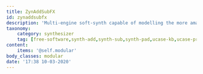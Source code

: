 ```yaml
---
title: ZynAddSubFX
id: zynaddsubfx
description: 'Multi-engine soft-synth capable of modelling the more amazing sounds'
taxonomy:
    category: synthesizer
    tag: [free-software,synth-add,synth-sub,synth-pad,ucase-kb,ucase-pr]
content:
    items: '@self.modular'
body_classes: modular
date: '17:38 10-03-2020'
---
```


